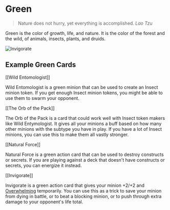# Green

> Nature does not hurry, yet everything is accomplished.
> <cite>Lao Tzu</cite>

Green is the color of growth, life, and nature. It is the color of the forest and the wild, of animals, insects, plants, and druids.

![Invigorate](https://s3.amazonaws.com/assets1.orbsccg.com/prod/cards/art/91X.jpg)

## Example Green Cards

[[Wild Entomologist]]

Wild Entomologist is a green minion that can be used to create an Insect minion token. If you get enough Insect minion tokens, you might be able to use them to swarm your opponent.

[[The Orb of the Pack]]

The Orb of the Pack is a card that could work well with Insect token makers like Wild Entymologist. It gives all your minions a buff based on how many other minions with the subtype you have in play. If you have a lot of Insect minions, you can use this to make them all vastly stronger.

[[Natural Force]]

Natural Force is a green action card that can be used to destroy constructs or secrets. If you are playing against a deck that doesn't have constructs or secrets, you can energize it instead.

[[Invigorate]]

Invigorate is a green action card that gives your minion +2/+2 and [Overwhelming](../rules/glossary.md#overwhelming) temporarily. You can use this as a trick to save your minion from dying in battle, or to beat a blocking minion, or to push through extra damage to your opponent's life total.
